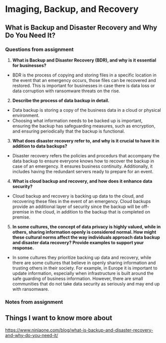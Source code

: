 # Imaging, Backup, and Recovery

## What is Backup and Disaster Recovery and Why Do You Need It?

### Questions from assignment
1. **What is Backup and Disaster Recovery (BDR), and why is it essential for businesses?**
- BDR is the process of copying and storing files in a specific location in the event that an emergency occurs, those files can be recovered and restored. This is important for businesses in case there is data loss or data corruption with ransomware threats on the rise.

2. **Describe the process of data backup in detail.**
- Data backup is storing a copy of the business data in a cloud or physical environment.
- Choosing what information needs to be backed up is important, ensuring the backup has safeguarding measures, such as encryption, and ensuring periodically that the backup is functional.

3. **What does disaster recovery refer to, and why is it crucial to have it in addition to data backups?**
- Disaster recovery refers the policies and procedurs that accompany the data backup to ensure everyone knows how to recover the backup in case of an emergency. It ensures business continuity. Additionally, it includes having the redundant servers ready to prepare for an event.

4. **What is cloud backup and recovery, and how does it enhance data security?**
- Cloud backup and recovery is backing up data to the cloud, and recovering these files in the event of an emergency. Cloud backups provide an additional layer of security since the backup will be off-premise in the cloud, in addition to the backup that is completed on premise.

5. **In some cultures, the concept of data privacy is highly valued, while in others, sharing information openly is considered normal. How might these cultural norms affect the way individuals approach data backup and disaster data recovery? Provide examples to support your response.**
- In some cultures they prioritize backing up data and recovery, while there are some cultures that believe in openly sharing information and trusting others in their society. For example, in Europe it is important to update information, especially when infrastructure is built around the safe guarding of business information. However, there are small communities that do not take data security as seriously and may end up with ransomware.


### Notes from assignment 

## Things I want to know more about 

https://www.ninjaone.com/blog/what-is-backup-and-disaster-recovery-and-why-do-you-need-it/
